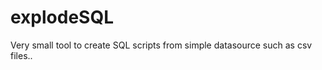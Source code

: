 explodeSQL
==========

Very small tool to create SQL scripts from simple datasource such as csv files..
